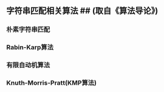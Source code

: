 ## 字符串匹配相关算法 ##    (取自《算法导论》)

### 朴素字符串匹配

### Rabin-Karp算法

### 有限自动机算法

###  Knuth-Morris-Pratt(KMP算法)


